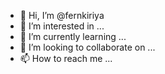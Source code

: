 - 👋 Hi, I’m @fernkiriya
- 👀 I’m interested in ...
- 🌱 I’m currently learning ...
- 💞️ I’m looking to collaborate on ...
- 📫 How to reach me ...

<!---
fernkiriya/fernkiriya is a ✨ special ✨ repository because its `README.md` (this file) appears on your GitHub profile.
You can click the Preview link to take a look at your changes.
--->
